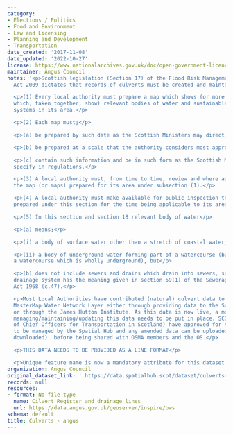 ```yaml
---
category:
- Elections / Politics
- Food and Environment
- Law and Licensing
- Planning and Development
- Transportation
date_created: '2017-11-08'
date_updated: '2022-10-27'
license: https://www.nationalarchives.gov.uk/doc/open-government-licence/version/3/
maintainer: Angus Council
notes: '<p>Scottish legislation (Section 17) of the Flood Risk Management (Scotland)
  Act 2009 dictates that records of culverts must be created and maintained. Specifically;</p>

  <p>(1) Every local authority must prepare a map which shows (or more than one map
  which, taken together, show) relevant bodies of water and sustainable urban drainage
  systems in its area.</p>

  <p>(2) Each map must;</p>

  <p>(a) be prepared by such date as the Scottish Ministers may direct,</p>

  <p>(b) be prepared at a scale that the authority considers most appropriate, and</p>

  <p>(c) contain such information and be in such form as the Scottish Ministers may
  specify in regulations.</p>

  <p>(3) A local authority must, from time to time, review and where appropriate update
  the map (or maps) prepared for its area under subsection (1).</p>

  <p>(4) A local authority must make available for public inspection the map (or maps)
  prepared under this section for the time being applicable to its area.</p>

  <p>(5) In this section and section 18 relevant body of water</p>

  <p>(a) means;</p>

  <p>(i) a body of surface water other than a stretch of coastal water, or</p>

  <p>(ii) a body of underground water forming part of a watercourse (but not including
  a watercourse which is wholly underground), but</p>

  <p>(b) does not include sewers and drains which drain into sewers, sustainable urban
  drainage system has the meaning given in section 59(1) of the Sewerage (Scotland)
  Act 1968 (c.47).</p>

  <p>Most Local Authorities have contributed (natural) culvert data to the new OS
  MasterMap Water Network Layer either through providing data to the Scottish Government
  or through the James Hutton Institute. As this data is now live, a mechanism for
  managing/maintaining/updating this data needs to be put in place. SCOTS (Society
  of Chief Officers for Transportation in Scotland) have approved for this dataset
  to be managed by the Spatial Hub and any amended data can be uploaded (and potentially
  downloaded)  before being shared with OSMA members and the OS.</p>

  <p>THIS DATA NEEDS TO BE PROVIDED AS A LINE FORMAT</p>

  <p>Unique feature name is now a mandatory attribute for this dataset.</p>'
organization: Angus Council
original_dataset_link: ' https://data.spatialhub.scot/dataset/culverts-an'
records: null
resources:
- format: No file type
  name: Cilvert Register and drainage lines
  url: https://data.angus.gov.uk/geoserver/inspire/ows
schema: default
title: Culverts - angus
---
```

